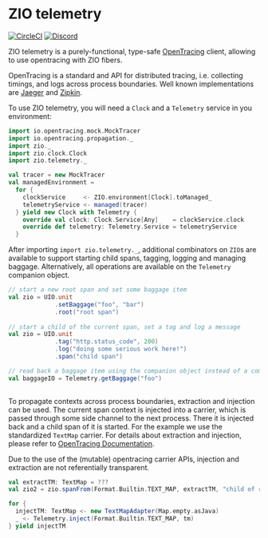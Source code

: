 # ZIO telemetry

[![CircleCI][badge-ci]][link-ci]
[![Discord][badge-discord]][link-discord]

ZIO telemetry is a purely-functional, type-safe [OpenTracing][link-otr] client, allowing to use opentracing with ZIO fibers.

OpenTracing is a standard and API for distributed tracing, i.e. collecting timings, and logs across process boundaries. Well known implementations are [Jaeger][jaeger] and [Zipkin][zipkin].   

To use ZIO telemetry, you will need a `Clock` and a `Telemetry` service in you environment:

```scala
import io.opentracing.mock.MockTracer
import io.opentracing.propagation._
import zio._
import zio.clock.Clock
import zio.telemetry._

val tracer = new MockTracer
val managedEnvironment = 
  for {
    clockService     <- ZIO.environment[Clock].toManaged_
    telemetryService <- managed(tracer)
  } yield new Clock with Telemetry {
    override val clock: Clock.Service[Any]    = clockService.clock
    override def telemetry: Telemetry.Service = telemetryService
  }
```

After importing `import zio.telemetry._`, additional combinators on `ZIO`s are available to support starting child spans, tagging, logging and managing baggage. Alternatively, all operations are available on the `Telemetry` companion object. 

```scala
// start a new root span and set some baggage item
val zio = UIO.unit
             .setBaggage("foo", "bar")
             .root("root span")
          
// start a child of the current span, set a tag and log a message
val zio = UIO.unit
             .tag("http.status_code", 200)
             .log("doing some serious work here!")
             .span("child span")

// read back a baggage item using the companion object instead of a combinator
val baggageIO = Telemetry.getBaggage("foo")
                          
```

To propagate contexts across process boundaries, extraction and injection can be used. The current span context is injected into a carrier, which is passed through some side channel to the next process. There it is injected back and a child span of it is started. For the example we use the standardized `TextMap` carrier. For details about extraction and injection, please refer to [OpenTracing Documentation][otr-inject-extract]. 

Due to the use of the (mutable) opentracing carrier APIs, injection and extraction are not referentially transparent.

```scala
val extractTM: TextMap = ???
val zio2 = zio.spanFrom(Format.Builtin.TEXT_MAP, extractTM, "child of remote span")
```

```scala
for {
  injectTM: TextMap <- new TextMapAdapter(Map.empty.asJava)
  _ <- Telemetry.inject(Format.Builtin.TEXT_MAP, tm)
} yield injectTM
```

[badge-ci]: https://circleci.com/gh/zio/zio-telemetry/tree/master.svg?style=svg
[badge-discord]: https://img.shields.io/discord/629491597070827530?logo=discord 
[link-ci]: https://circleci.com/gh/zio/zio-telemetry/tree/master
[link-discord]: https://discord.gg/2ccFBr4
[link-ot]: https://opentelemetry.io/
[link-otr]: https://opentracing.io/
[otr-inject-extract]: https://opentracing.io/docs/overview/inject-extract/
[jaeger]: https://www.jaegertracing.io
[zipkin]: https://www.zipkin.io
